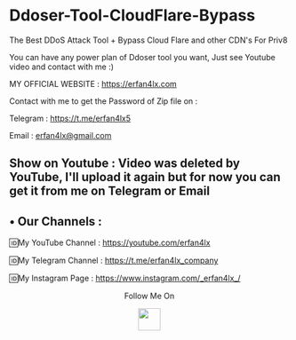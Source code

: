 # Ddoser-Tool-CloudFlare-Bypass
The Best DDoS Attack Tool + Bypass Cloud Flare and other CDN's For Priv8

You can have any power plan of Ddoser tool you want, Just see Youtube video and contact with me :)

 MY OFFICIAL WEBSITE : https://erfan4lx.com

Contact with me to get the Password of Zip file on :

 Telegram : https://t.me/erfan4lx5
 
 Email : erfan4lx@gmail.com
 
 
  ## Show on Youtube : Video was deleted by YouTube, I'll upload it again but for now you can get it from me on Telegram or Email
 
 
## • Our Channels : 

🆔My YouTube Channel : https://youtube.com/erfan4lx

🆔My Telegram Channel : https://t.me/erfan4lx_company

🆔My Instagram Page : https://www.instagram.com/_erfan4lx_/

<p align="center">
  Follow Me On
</p>
<p align="center">
  <a href="https://www.youtube.com/c/erfan4lx?sub_confirmation=1">
    <img src="https://www.iconsdb.com/icons/preview/black/youtube-4-xxl.png" width="40" height="40">
  </a>
</p>
